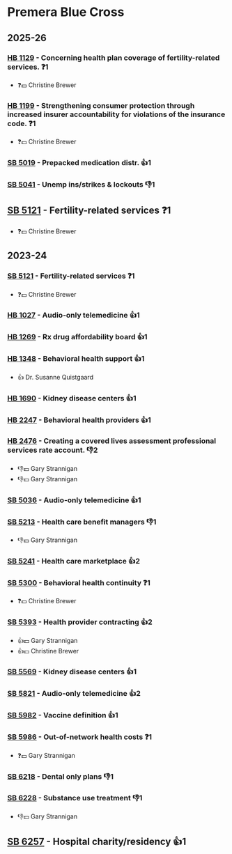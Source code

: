 # Premera Blue Cross
## 2025-26

### [HB 1129](/bill/2025-26/hb/1129/) - Concerning health plan coverage of fertility-related services.   ❓1
* ❓💵 Christine Brewer

### [HB 1199](/bill/2025-26/hb/1199/) - Strengthening consumer protection through increased insurer accountability for violations of the insurance code.   ❓1
* ❓💵 Christine Brewer

### [SB 5019](/bill/2025-26/sb/5019/) - Prepacked medication distr. 👍1  

### [SB 5041](/bill/2025-26/sb/5041/) - Unemp ins/strikes & lockouts  👎1 

## [SB 5121](/bill/2025-26/sb/5121/) - Fertility-related services   ❓1
* ❓💵 Christine Brewer

## 2023-24

### [SB 5121](/bill/2023-24/sb/5121/) - Fertility-related services   ❓1
* ❓💵 Christine Brewer

### [HB 1027](/bill/2023-24/hb/1027/) - Audio-only telemedicine 👍1  

### [HB 1269](/bill/2023-24/hb/1269/) - Rx drug affordability board 👍1  

### [HB 1348](/bill/2023-24/hb/1348/) - Behavioral health support 👍1  
* 👍 Dr. Susanne Quistgaard

### [HB 1690](/bill/2023-24/hb/1690/) - Kidney disease centers 👍1  

### [HB 2247](/bill/2023-24/hb/2247/) - Behavioral health providers 👍1  

### [HB 2476](/bill/2023-24/hb/2476/) - Creating a covered lives assessment professional services rate account.  👎2 
* 👎💵 Gary Strannigan
* 👎💵 Gary Strannigan

### [SB 5036](/bill/2023-24/sb/5036/) - Audio-only telemedicine 👍1  

### [SB 5213](/bill/2023-24/sb/5213/) - Health care benefit managers  👎1 
* 👎💵 Gary Strannigan

### [SB 5241](/bill/2023-24/sb/5241/) - Health care marketplace 👍2  

### [SB 5300](/bill/2023-24/sb/5300/) - Behavioral health continuity   ❓1
* ❓💵 Christine Brewer

### [SB 5393](/bill/2023-24/sb/5393/) - Health provider contracting 👍2  
* 👍💵 Gary Strannigan
* 👍💵 Christine Brewer

### [SB 5569](/bill/2023-24/sb/5569/) - Kidney disease centers 👍1  

### [SB 5821](/bill/2023-24/sb/5821/) - Audio-only telemedicine 👍2  

### [SB 5982](/bill/2023-24/sb/5982/) - Vaccine definition 👍1  

### [SB 5986](/bill/2023-24/sb/5986/) - Out-of-network health costs   ❓1
* ❓💵 Gary Strannigan

### [SB 6218](/bill/2023-24/sb/6218/) - Dental only plans  👎1 

### [SB 6228](/bill/2023-24/sb/6228/) - Substance use treatment  👎1 
* 👎💵 Gary Strannigan

## [SB 6257](/bill/2023-24/sb/6257/) - Hospital charity/residency 👍1  
